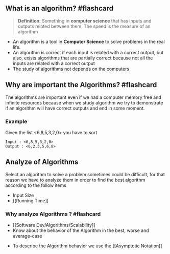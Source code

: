 
## What is an algorithm? #flashcard

> **Definition**: Something in **computer science** that has inputs and outputs related between them.
> The speed is the measure of an algorithm
<!--ID: 1676823764730-->



* An algorithm is a tool in **Computer Science** to solve problems in the real life.
* An algorithm is correct if each input is related with a correct output, but also, exists algorithms that are partially correct because not all the inputs are related with a correct output
* The study of algorithms not depends on the computers


## Why are important the Algorithms? #flashcard

The algorithms are important even if we had a computer memory free and infinite resources because when we study algorithm we try to demonstrate if an algorithm will have correct outputs and end in some moment.

### Example

Given the list <6,8,5,3,2,0> you have to sort

	Input : <6,8,5,3,2,0>
	Output : <0,2,3,5,6,8>

<!--ID: 1676823806028-->

## Analyze of Algorithms

Select an algorithm to solve a problem sometimes could be difficult, for that reason we have to analyze them in order to find the best algorithm according to the follow items

* Input Size
* [[Running Time]]

### Why analyze Algorithms ? #flashcard

- [[Software Dev/Algorithms/Scalability]]
- Know about the behavior of the Algorithm in the best, worse and average-case
* To describe the Algorithm behavior we use the [[Asymptotic Notation]]
<!--ID: 1676823874547-->
